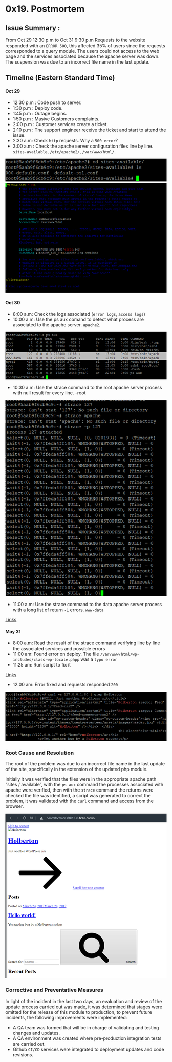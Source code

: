 # 0x19. Postmortem
## Issue Summary :
From Oct 29 12:30 p.m to Oct 31 9:30 p.m Requests to the website responded with an `ERROR 500`, this affected 35% of users since the requests corresponded to a query module. 
The users could not access to the web page and the services associated because the apache server was down. 
The suspension was due to an incorrect file name in the last update.

## Timeline (Eastern Standard Time)
#### Oct 29
* 12:30 p.m : Code push to server.
* 1:30 p.m : Deploy code. 
* 1:45 p.m : Outage begins.
* 1:50 p.m : Masive Customers complaints. 
* 2:00 p.m : Customer services create a ticket.
* 2:10 p.m : The support engineer receive the ticket and start to attend the issue.
* 2:30 a.m: Check `http` requests. Why a `500 error`?
* 3:00 a.m : Check the apache server configuration files line by line. `sites-available`, `/etc/apache2/`, `/var/www/html/`.

![](https://github.com/Emanuel-js/alx-system_engineering-devops/blob/main/0x19-postmortem/images/sites%20available.png?raw=true)
![](https://github.com/Emanuel-js/alx-system_engineering-devops/blob/main/0x19-postmortem/images/document%20root.png?raw=true)

#### Oct 30
* 8:00 a.m: Check the logs associated (`error logs`, `access logs`) 
* 10:00 a.m: Use the ps aux comand to detect what process are associated to the apache server. `apache2`.

![](https://github.com/juliushakes/alx-system_engineering-devops/blob/main/0x19-postmortem/images/psaux.png?raw=true)

* 10:30 a.m: Use the strace command to the root apache server process with null result for every line. -root

![](https://github.com/juliushakes/alx-system_engineering-devops/blob/main/0x19-postmortem/images/strace%20127.png?raw=true)

* 11:00 a.m: Use the strace command to the data apache server process with a long list of return `-1` errors. `www-data`

[Links]([https://github.com/juliushakes/alx-system_engineering-devops/blob/main/0x19-postmortem/images/strace%20161.txt[)

#### May 31
* 8:00 a.m: Read the result of the strace command verifying line by line the associated services and possible errors
* 11:00 am: Found error on deploy. The file `/var/www/html/wp-includes/class-wp-locale.phpp` was a `typo error` 
* 11:25 am: Run script to fix it

[Links]([https://github.com/bob-kamau/alx-system_engineering-devops/blob/master/0x17-web_stack_debugging_3/0-strace_is_your_friend.pp])

* 12:00 am: Error fixed and requests responded `200`

![](https://github.com/juliushakes/alx-system_engineering-devops/blob/main/0x19-postmortem/images/working.png?raw=true)

### Root Cause and Resolution 
The root of the problem was due to an incorrect file name in the last update of the site, specifically in the extension of the updated php module.

Initially it was verified that the files were in the appropriate apache path “sites / available”, with the `ps aux` command the processes associated with apache were verified, then with the `strace` command the returns were checked the file was identified, a script was generated to correct the problem, it was validated with the `curl` command and access from the browser.

![](https://github.com/juliushakes/alx-system_engineering-devops/blob/main/0x19-postmortem/images/accessing.png?raw=true)

### Corrective and Preventative Measures
In light of the incident in the last two days, an evaluation and review of the update process carried out was made, it was determined that stages were omitted for the release of this module to production, to prevent future incidents, the following improvements were implemented:

* A QA team was formed that will be in charge of validating and testing changes and updates.
* A QA environment was created where pre-production integration tests are carried out.
* Github `CI/CD` services were integrated to deployment updates and code revisions.
